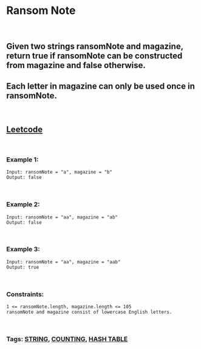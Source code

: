 # Ransom Note

<br>

## Given two strings ransomNote and magazine, return true if ransomNote can be constructed from magazine and false otherwise.

## Each letter in magazine can only be used once in ransomNote.

<br>

## [Leetcode](https://leetcode.com/problems/ransom-note/)

<br>

### Example 1:
```
Input: ransomNote = "a", magazine = "b"
Output: false
```
<br>

### Example 2:
```
Input: ransomNote = "aa", magazine = "ab"
Output: false
```
<br>

### Example 3:
```
Input: ransomNote = "aa", magazine = "aab"
Output: true
``` 
<br>

### Constraints:
```
1 <= ransomNote.length, magazine.length <= 105
ransomNote and magazine consist of lowercase English letters.
```

<br>

### Tags: [STRING](https://leetcode.com/tag/string/), [COUNTING](https://leetcode.com/tag/counting/), [HASH TABLE](https://leetcode.com/tag/hash-table/)
